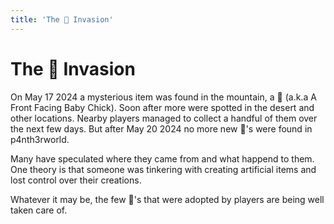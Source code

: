 ```yaml
---
title: 'The 🐥 Invasion'
---
```


# The 🐥 Invasion

On May 17 2024 a mysterious item was found in the mountain, a 🐥 (a.k.a A Front Facing Baby Chick).
Soon after more were spotted in the desert and other locations.
Nearby players managed to collect a handful of them over the next few days.
But after May 20 2024 no more new 🐥's were found in p4nth3rworld.

Many have speculated where they came from and what happend to them.
One theory is that someone was tinkering with creating artificial items and lost control over their creations.

Whatever it may be, the few 🐥's that were adopted by players are being well taken care of.